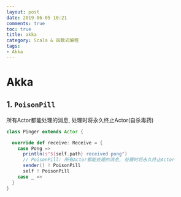 ```yaml
---
layout: post
date: 2019-06-05 10:21
comments: true
toc: true
title: akka 
category: Scala & 函数式编程
tags: 
- Akka
---
```


# Akka

## 1. `PoisonPill`

所有Actor都能处理的消息, 处理时将永久终止Actor(自杀毒药)

```scala
class Pinger extends Actor {

  override def receive: Receive = {
    case Pong =>
      println(s"${self.path} received pong")
      // PoisonPill: 所有Actor都能处理的消息, 处理时将永久终止Actor
      sender() ! PoisonPill
      self ! PoisonPill
    case _ =>
  }
}
```

